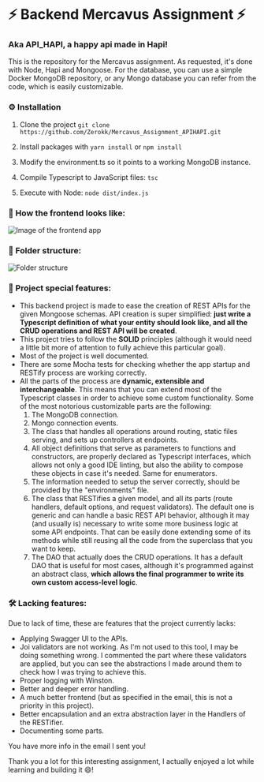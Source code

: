# ⚡️ Backend Mercavus Assignment ⚡️
### Aka API_HAPI, a happy api made in Hapi!

This is the repository for the Mercavus assignment. As requested, it's done with Node, Hapi and Mongoose.
For the database, you can use a simple Docker MongoDB repository, or any Mongo database you can refer from the code, which is
easily customizable.

### ⚙️ Installation
1. Clone the project
`git clone https://github.com/Zerokk/Mercavus_Assignment_APIHAPI.git`

2. Install packages with
`yarn install`
or
`npm install`

3. Modify the environment.ts so it points to a working MongoDB instance.

4. Compile Typescript to JavaScript files:
`tsc`

5. Execute with Node:
`node dist/index.js`


### 🌅 How the frontend looks like:

![Image of the frontend app](https://i.imgur.com/kA1yqVD.jpeg)

### 📁 Folder structure:

![Folder structure](https://i.imgur.com/GC64UE5.png)


### 🚀 Project special features:

- This backend project is made to ease the creation of REST APIs for the given Mongoose schemas. API creation is super simplified: **just write a Typescript definition of what your entity should look like, and all the CRUD operations and REST API will be created**.
- This project tries to follow the **SOLID** principles (although it would need a little bit more of attention to fully achieve this particular goal).
- Most of the project is well documented.
- There are some Mocha tests for checking whether the app startup and RESTify process are working correctly.
- All the parts of the process are **dynamic, extensible and interchangeable**. This means that you can extend most of the Typescript classes in order to achieve some custom functionality. Some of the most notorious customizable parts are the following:
     1. The MongoDB connection.
     2. Mongo connection events.
     3. The class that handles all operations around routing, static files serving, and sets up controllers at endpoints.
     4. All object definitions that serve as parameters to functions and constructors, are properly declared as Typescript interfaces, which allows not only a good IDE linting, but also the ability to compose these objects in case it's needed. Same for enumerators.
     5. The information needed to setup the server correctly, should be provided by the "environments" file.
     4. The class that RESTifies a given model, and all its parts (route handlers, default options, and request validators). The default one is generic and can handle a basic REST API behavior, although it may (and usually is) necessary to write some more business logic at some API endpoints. That can be easily done extending some of its methods while still reusing all the code from the superclass that you want to keep.
     5. The DAO that actually does the CRUD operations. It has a default DAO that is useful for most cases, although it's programmed against an abstract class, **which allows the final programmer to write its own custom access-level logic**.
     
     
     
### 🛠️ Lacking features:
Due to lack of time, these are features that the project currently lacks:
- Applying Swagger UI to the APIs. 
- Joi validators are not working. As I'm not used to this tool, I may be doing something wrong. I commented the part where these validators are applied, but you can see the abstractions I made around them to check how I was trying to achieve this.
- Proper logging with Winston.
- Better and deeper error handling.
- A much better frontend (but as specified in the email, this is not a priority in this project).
- Better encapsulation and an extra abstraction layer in the Handlers of the RESTifier.
- Documenting some parts.
     
You have more info in the email I sent you!

Thank you a lot for this interesting assignment, I actually enjoyed a lot while learning and building it 😄! 
